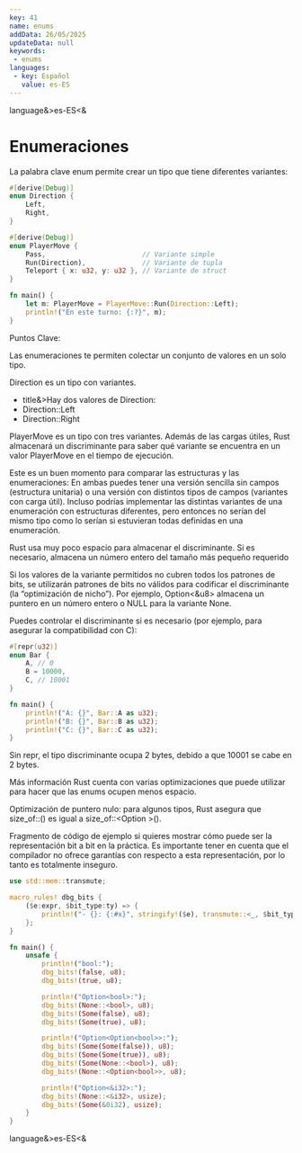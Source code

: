 ```yaml
---
key: 41
name: enums
addData: 26/05/2025
updateData: null
keywords: 
 - enums
languages:
 - key: Español
   value: es-ES
---
```

language&>es-ES<&
# Enumeraciones

La palabra clave enum permite crear un tipo que tiene diferentes variantes:

```rust
#[derive(Debug)]
enum Direction {
    Left,
    Right,
}

#[derive(Debug)]
enum PlayerMove {
    Pass,                        // Variante simple
    Run(Direction),              // Variante de tupla
    Teleport { x: u32, y: u32 }, // Variante de struct
}

fn main() {
    let m: PlayerMove = PlayerMove::Run(Direction::Left);
    println!("En este turno: {:?}", m);
}
```

Puntos Clave:

Las enumeraciones te permiten colectar un conjunto de valores en un solo tipo.

Direction es un tipo con variantes. 
 - title&>Hay dos valores de Direction: 
 - Direction::Left
 - Direction::Right
 

PlayerMove es un tipo con tres variantes.
Además de las cargas útiles, Rust almacenará un discriminante para saber qué variante se encuentra en un valor PlayerMove en el tiempo de ejecución.

Este es un buen momento para comparar las estructuras y las enumeraciones:
En ambas puedes tener una versión sencilla sin campos (estructura unitaria) o una versión con distintos tipos de campos (variantes con carga útil).
Incluso podrías implementar las distintas variantes de una enumeración con estructuras diferentes, pero entonces no serían del mismo tipo como lo serían si estuvieran todas definidas en una enumeración.

Rust usa muy poco espacio para almacenar el discriminante.
Si es necesario, almacena un número entero del tamaño más pequeño requerido

Si los valores de la variante permitidos no cubren todos los patrones de bits, se utilizarán patrones de bits no válidos para codificar el discriminante (la “optimización de nicho”). Por ejemplo, Option<&u8> almacena un puntero en un número entero o NULL para la variante None.

Puedes controlar el discriminante si es necesario (por ejemplo, para asegurar la compatibilidad con C):

```rust
#[repr(u32)]
enum Bar {
    A, // 0
    B = 10000,
    C, // 10001
}

fn main() {
    println!("A: {}", Bar::A as u32);
    println!("B: {}", Bar::B as u32);
    println!("C: {}", Bar::C as u32);
}
```

Sin repr, el tipo discriminante ocupa 2 bytes, debido a que 10001 se cabe en 2 bytes.

Más información
Rust cuenta con varias optimizaciones que puede utilizar para hacer que las enums ocupen menos espacio.

Optimización de puntero nulo: para algunos tipos, Rust asegura que size_of::<T>() es igual a size_of::<Option<T> >().

Fragmento de código de ejemplo si quieres mostrar cómo puede ser la representación bit a bit en la práctica. Es importante tener en cuenta que el compilador no ofrece garantías con respecto a esta representación, por lo tanto es totalmente inseguro.

```rust
use std::mem::transmute;

macro_rules! dbg_bits {
    ($e:expr, $bit_type:ty) => {
        println!("- {}: {:#x}", stringify!($e), transmute::<_, $bit_type>($e));
    };
}

fn main() {
    unsafe {
        println!("bool:");
        dbg_bits!(false, u8);
        dbg_bits!(true, u8);

        println!("Option<bool>:");
        dbg_bits!(None::<bool>, u8);
        dbg_bits!(Some(false), u8);
        dbg_bits!(Some(true), u8);

        println!("Option<Option<bool>>:");
        dbg_bits!(Some(Some(false)), u8);
        dbg_bits!(Some(Some(true)), u8);
        dbg_bits!(Some(None::<bool>), u8);
        dbg_bits!(None::<Option<bool>>, u8);

        println!("Option<&i32>:");
        dbg_bits!(None::<&i32>, usize);
        dbg_bits!(Some(&0i32), usize);
    }
}
```

language&>es-ES<&